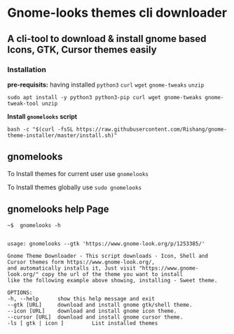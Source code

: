 # Gnome-looks themes cli downloader

## A cli-tool to download & install gnome based Icons, GTK, Cursor themes easily

### Installation

**pre-requisits:** having installed `python3` `curl` `wget` `gnome-tweaks` `unzip`

    sudo apt install -y python3 python3-pip curl wget gnome-tweaks gnome-tweak-tool unzip

**Install `gnomelooks` script**

    bash -c "$(curl -fsSL https://raw.githubusercontent.com/Rishang/gnome-theme-installer/master/install.sh)"

## gnomelooks

To Install themes for current user use `gnomelooks`

To Install themes globally use `sudo gnomelooks`


## gnomelooks help Page

    ~$  gnomelooks -h


    usage: gnomelooks --gtk 'https://www.gnome-look.org/p/1253385/'

    Gnome Theme Downloader - This script downloads - Icon, Shell and Cursor themes form https://www.gnome-look.org/,
    and automatically installs it, Just visit "https://www.gnome-look.org/" copy the url of the theme you want to install
    like the following example above showing, installing - Sweet theme.

    OPTIONS:
    -h, --help      show this help message and exit
    --gtk [URL]     download and install gnome gtk/shell theme.
    --icon [URL]    download and install gnome icon theme.
    --cursor [URL]  download and install gnome cursor theme.
    -ls [ gtk | icon ]         List installed themes
